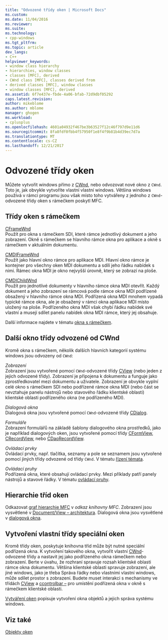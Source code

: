 ```yaml
---
title: "Odvozené třídy oken | Microsoft Docs"
ms.custom: 
ms.date: 11/04/2016
ms.reviewer: 
ms.suite: 
ms.technology:
- cpp-windows
ms.tgt_pltfrm: 
ms.topic: article
dev_langs:
- C++
helpviewer_keywords:
- window class hierarchy
- hierarchies, window classes
- classes [MFC], derived
- CWnd class [MFC], classes derived from
- derived classes [MFC], window classes
- window classes [MFC], derived
ms.assetid: 6f7e437e-fbde-4a06-bfab-72d9dbf05292
caps.latest.revision: 
author: mikeblome
ms.author: mblome
manager: ghogen
ms.workload:
- cplusplus
ms.openlocfilehash: 4601a04932f467be3b63527f12c46f797d9e11d6
ms.sourcegitcommit: 8fa8fdf0fbb4f57950f1e8f4f9b81b4d39ec7d7a
ms.translationtype: MT
ms.contentlocale: cs-CZ
ms.lasthandoff: 12/21/2017
---
```

# <a name="derived-window-classes"></a>Odvozené třídy oken
Můžete vytvořit windows přímo z [CWnd](../mfc/reference/cwnd-class.md), nebo odvozovat nové okno z `CWnd`. Toto je, jak obvykle vytvoříte vlastní vlastní windows. Většina windows používá v rámci programu jsou však místo toho vytvářeny z jednoho z `CWnd`-odvozené třídy oken s rámečkem poskytl MFC.  
  
## <a name="frame-window-classes"></a>Třídy oken s rámečkem  
 [CFrameWnd](../mfc/reference/cframewnd-class.md)  
 Použít pro okna s rámečkem SDI, které rámce jednotlivý dokument a jeho zobrazení. Okně s rámečkem se hlavního rámce okna pro aplikace a okně s rámečkem v aktuálním dokumentu.  
  
 [CMDIFrameWnd](../mfc/reference/cmdiframewnd-class.md)  
 Použít jako hlavní okno rámce pro aplikace MDI. Hlavní okno rámce je kontejner pro všechny oken MDI dokumentu a sdílí jeho řádku nabídek s nimi. Rámec okna MDI je okno nejvyšší úrovně, který se zobrazí na ploše.  
  
 [CMDIChildWnd](../mfc/reference/cmdichildwnd-class.md)  
 Použít pro jednotlivé dokumenty v hlavního rámce okna MDI otevřít. Každý dokument a jeho zobrazení se rámcová podle rámce okna MDI podřízené obsažený v hlavního rámce okna MDI. Podřízená okna MDI mnohem vypadá typické rámce okna, ale je obsažený v rámci okna aplikace MDI místo uložený na ploše. Podřízeného okna MDI však chybí řádku nabídek své vlastní a musejí sdílet panelu nabídek okna MDI rámce, který jej obsahuje.  
  
 Další informace najdete v tématu [okna s rámečkem](../mfc/frame-windows.md).  
  
## <a name="other-window-classes-derived-from-cwnd"></a>Další okno třídy odvozené od CWnd  
 Kromě okna s rámečkem, několik dalších hlavních kategorií systému windows jsou odvozeny od `CWnd`:  
  
 *Zobrazení*  
 Zobrazení jsou vytvořené pomocí `CWnd`-odvozené třídy [CView](../mfc/reference/cview-class.md) (nebo jeden z jejich odvozené třídy). Zobrazení je připojena k dokumentu a funguje jako zprostředkovatel mezi dokumentu a uživatele. Zobrazení je obvykle vyplní celé okno s rámečkem SDI nebo podřízené rámce okna MDI (nebo část se nevztahuje panelu nástrojů nebo stavového řádku klientské oblasti) klientské oblasti podřízeného okna (ne podřízeného MDI).  
  
 *Dialogová okna*  
 Dialogová okna jsou vytvořené pomocí `CWnd`-odvozené třídy [CDialog](../mfc/reference/cdialog-class.md).  
  
 *Formuláře*  
 Zobrazení formulářů na základě šablony dialogového okna prostředků, jako je například dialogových oken, jsou vytvořené pomocí třídy [CFormView](../mfc/reference/cformview-class.md), [CRecordView](../mfc/reference/crecordview-class.md), nebo [CDaoRecordView](../mfc/reference/cdaorecordview-class.md).  
  
 *Ovládací prvky*  
 Ovládací prvky, např. tlačítka, seznamy a pole se seznamem jsou vytvořené pomocí jiných třídy odvozené od třídy `CWnd`. V tématu [řízení témata](../mfc/controls-mfc.md).  
  
 *Ovládací pruhy*  
 Podřízená okna, které obsahují ovládací prvky. Mezi příklady patří panely nástrojů a stavové řádky. V tématu [ovládací pruhy](../mfc/control-bars.md).  
  
## <a name="window-class-hierarchy"></a>Hierarchie tříd oken  
 Odkazovat [graf hierarchie MFC](../mfc/hierarchy-chart.md) v *odkaz knihovny MFC*. Zobrazení jsou vysvětlené v [Document/View – architektura](../mfc/document-view-architecture.md). Dialogová okna jsou vysvětlené v [dialogová okna](../mfc/dialog-boxes.md).  
  
## <a name="creating-your-own-special-purpose-window-classes"></a>Vytvoření vlastní třídy speciální oken  
 Kromě třídy oken, poskytuje knihovna tříd může být nutné speciální podřízená okna. K vytvoření takového okna, vytvořit vlastní [CWnd](../mfc/reference/cwnd-class.md)-odvozené třídy a nastavit jej jako podřízeného okna rámečkem nebo zobrazení. Berte v úvahu, že rozhraní spravuje rozsah klientské oblasti rámce okna dokumentu. Většina klientské oblasti spravuje zobrazení, ale jiné windows, jako je třeba Správa řádky nebo vlastními vlastní windows, může sdílet prostor s zobrazení. Budete muset interakci s mechanismy ve třídách [CView](../mfc/reference/cview-class.md) a [ccontrolbar –](../mfc/reference/ccontrolbar-class.md) pro umístění podřízená okna v okně s rámečkem klientské oblasti.  
  
 [Vytváření oken](../mfc/creating-windows.md) popisuje vytvoření okna objektů a jejich správa systému windows.  
  
## <a name="see-also"></a>Viz také  
 [Objekty oken](../mfc/window-objects.md)

